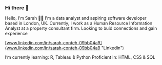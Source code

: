 ### Hi there 👋


Hello, I'm Sarah 👋🏾
I'm a data analyst and aspiring software developer based in London, UK. Currently, I work as a Human Resource Information Analyst at a property consultant firm. Looking to buid connections and gain experience

[www.linkedin.com/in/sarah-conteh-09bb04a9](www.linkedin.com/in/sarah-conteh-09bb04a9 "Linkedin")

I’m currently learning: R, Tableau & Python
Proficient in: HTML, CSS & SQL

<!-- **SarahConteh/SarahConteh** is a ✨ _special_ ✨ repository because its `README.md` (this file) appears on your GitHub profile.

<!-- Here are some ideas to get you started:

- 🔭 I’m currently working on ...
- 🌱 I’m currently learning ...
- 👯 I’m looking to collaborate on ...
- 🤔 I’m looking for help with ...
- 💬 Ask me about ...
- 📫 How to reach me: ...
- 😄 Pronouns: ...
- ⚡ Fun fact: ...
--!>
